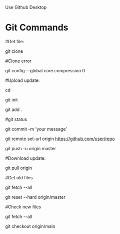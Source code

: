 Use Github Desktop

# Git Commands

#Get file:

git clone

#Clone error

git config --global core.compression 0

#Upload update:

cd 

git init

git add . 

#git status

git commit -m 'your message'

git remote set-url origin https://github.com/user/repo

git push -u origin master



#Download update: 

git pull origin


#Get old files

git fetch --all

git reset --hard origin/master


#Check new files

git fetch --all

git checkout origin/main
